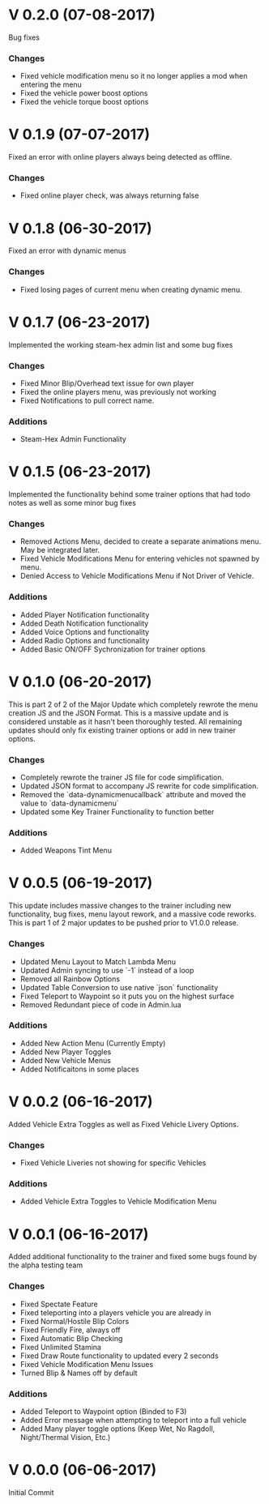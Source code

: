 <h1>V 0.2.0 (07-08-2017)</h1>

Bug fixes

<h3>Changes</h3>
<ul>
	<li>Fixed vehicle modification menu so it no longer applies a mod when entering the menu</li>
	<li>Fixed the vehicle power boost options</li>
	<li>Fixed the vehicle torque boost options</li>
</ul>



<h1>V 0.1.9 (07-07-2017)</h1>

Fixed an error with online players always being detected as offline.

<h3>Changes</h3>
<ul>
	<li>Fixed online player check, was always returning false</li>
</ul>




<h1>V 0.1.8 (06-30-2017)</h1>

Fixed an error with dynamic menus

<h3>Changes</h3>
<ul>
	<li>Fixed losing pages of current menu when creating dynamic menu.</li>
</ul>



<h1>V 0.1.7 (06-23-2017)</h1>

Implemented the working steam-hex admin list and some bug fixes


<h3>Changes</h3>
<ul>
	<li>Fixed Minor Blip/Overhead text issue for own player</li>
	<li>Fixed the online players menu, was previously not working</li>
	<li>Fixed Notifications to pull correct name.</li>
</ul>


<h3>Additions</h3>
<ul>
	<li>Steam-Hex Admin Functionality</li>
</ul>





<h1>V 0.1.5 (06-23-2017)</h1>

Implemented the functionality behind some trainer options that had todo notes as well as some minor bug fixes


<h3>Changes</h3>
<ul>
	<li>Removed Actions Menu, decided to create a separate animations menu. May be integrated later.</li>
	<li>Fixed Vehicle Modifications Menu for entering vehicles not spawned by menu.</li>
	<li>Denied Access to Vehicle Modifications Menu if Not Driver of Vehicle.</li>
</ul>


<h3>Additions</h3>
<ul>
	<li>Added Player Notification functionality</li>
	<li>Added Death Notification functionality</li>
	<li>Added Voice Options and functionality</li>
	<li>Added Radio Options and functionality</li>
	<li>Added Basic ON/OFF Sychronization for trainer options</li>
</ul>







<h1>V 0.1.0 (06-20-2017)</h1>

This is part 2 of 2 of the Major Update which completely rewrote the menu creation JS and the JSON Format. This is a massive update and is considered unstable as it hasn't been thoroughly tested. All remaining updates should only fix existing trainer options or add in new trainer options.


<h3>Changes</h3>
<ul>
	<li>Completely rewrote the trainer JS file for code simplification.</li>
	<li>Updated JSON format to accompany JS rewrite for code simplification.</li>
	<li>Removed the `data-dynamicmenucallback` attribute and moved the value to `data-dynamicmenu`</li>
	<li>Updated some Key Trainer Functionality to function better</li>
</ul>

<h3>Additions</h3>
<ul>
	<li>Added Weapons Tint Menu</li>
</ul>






<h1>V 0.0.5 (06-19-2017)</h1>

This update includes massive changes to the trainer including new functionality, bug fixes, menu layout rework, and a massive code reworks. This is part 1 of 2 major updates to be pushed prior to V1.0.0 release.

<h3>Changes</h3>
<ul>
	<li>Updated Menu Layout to Match Lambda Menu</li>
	<li>Updated Admin syncing to use `-1` instead of a loop</li>
	<li>Removed all Rainbow Options</li>
	<li>Updated Table Conversion to use native `json` functionality</li>
	<li>Fixed Teleport to Waypoint so it puts you on the highest surface</li>
	<li>Removed Redundant piece of code in Admin.lua</li>
</ul>

<h3>Additions</h3>
<ul>
	<li>Added New Action Menu (Currently Empty)</li>
	<li>Added New Player Toggles</li>
	<li>Added New Vehicle Menus</li>
	<li>Added Notificaitons in some places</li>
</ul>




<h1> V 0.0.2 (06-16-2017)</h1>

Added Vehicle Extra Toggles as well as Fixed Vehicle Livery Options.

<h3>Changes</h3>
<ul>
	<li>Fixed Vehicle Liveries not showing for specific Vehicles</li>
</ul>

<h3>Additions</h3>
<ul>
	<li>Added Vehicle Extra Toggles to Vehicle Modification Menu</li>
</ul>




<h1>V 0.0.1 (06-16-2017)</h1>

Added additional functionality to the trainer and fixed some bugs found by the alpha testing team

<h3>Changes</h3>
<ul>
	<li>Fixed Spectate Feature</li>
	<li>Fixed teleporting into a players vehicle you are already in</li>
	<li>Fixed Normal/Hostile Blip Colors</li>
	<li>Fixed Friendly Fire, always off</li>
	<li>Fixed Automatic Blip Checking</li>
	<li>Fixed Unlimited Stamina</li>
	<li>Fixed Draw Route functionality to updated every 2 seconds</li>
	<li>Fixed Vehicle Modification Menu Issues</li>
	<li>Turned Blip & Names off by default</li>
</ul>

<h3>Additions</h3>
<ul>
	<li>Added Teleport to Waypoint option (Binded to F3)</li>
	<li>Added Error message when attempting to teleport into a full vehicle</li>
	<li>Added Many player toggle options (Keep Wet, No Ragdoll, Night/Thermal Vision, Etc.)</li>
</ul>

<h1>V 0.0.0 (06-06-2017)</h1>
Initial Commit
